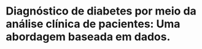 # Diagnóstico de diabetes por meio da análise clínica de pacientes: Uma abordagem baseada em dados.

 
